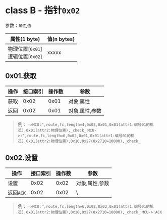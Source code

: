 # class B - 指针`0x02`

参数：`属性`,`值`

| 属性(1 byte)                   | 值(n bytes) |
| ---------------------------- | ---------- |
| 物理位置[`0x01`]<br>逻辑位置[`0x02`] | xxxxx      |

## 0x01.获取

| 操作 | 接口索引 | 操作数  | 参数   |
| ---- | ---- | ---- | ---- |
| 获取 | 0x02 | 0x01 | 对象,属性  |
| 返回 | 0x02 | 0x01 | 对象,属性,参数  |

> 例：
> `->MCU:^,route,fc,length=4,0x02,0x01,0x01(attr1:编号01的机芯),0x01(attr2:物理位置),_check_`
> `MCU->:^,route,fc,length=6,0x02,0x01,0x01(attr1:编号01的机芯),0x01(attr2:物理位置),0x10,0x27(0x2710=10000),_check_`

## 0x02.设置

| 操作 | 接口索引 | 操作数  | 参数   |
| ---- | ---- | ---- | ---- |
| 设置 | 0x02 | 0x02 | 对象,属性,参数  |
| 返回`ACK` | 0x02 | 0x02 | \  |

> 例：
> `->MCU:^,route,fc,length=6,0x02,0x02,0x01(attr1:编号01的机芯),0x01(attr2:物理位置),0x10,0x27(0x2710=10000),_check_`
> `MCU->:ACK`

